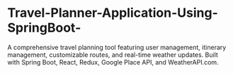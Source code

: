 # Travel-Planner-Application-Using-SpringBoot-
A comprehensive travel planning tool featuring user management, itinerary management, customizable routes, and real-time weather updates. Built with Spring Boot, React, Redux, Google Place API, and WeatherAPI.com.
